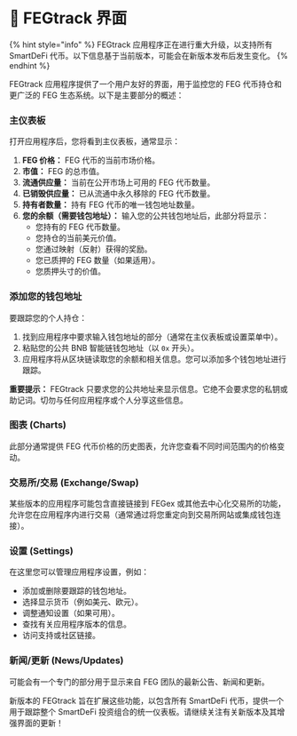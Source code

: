 # 📲 FEGtrack 界面

{% hint style="info" %}
FEGtrack 应用程序正在进行重大升级，以支持所有 SmartDeFi 代币。以下信息基于当前版本，可能会在新版本发布后发生变化。
{% endhint %}

FEGtrack 应用程序提供了一个用户友好的界面，用于监控您的 FEG 代币持仓和更广泛的 FEG 生态系统。以下是主要部分的概述：

### **主仪表板**

打开应用程序后，您将看到主仪表板，通常显示：

1.  **FEG 价格：** FEG 代币的当前市场价格。
2.  **市值：** FEG 的总市值。
3.  **流通供应量：** 当前在公开市场上可用的 FEG 代币数量。
4.  **已销毁供应量：** 已从流通中永久移除的 FEG 代币数量。
5.  **持有者数量：** 持有 FEG 代币的唯一钱包地址数量。
6.  **您的余额（需要钱包地址）：** 输入您的公共钱包地址后，此部分将显示：
    *   您持有的 FEG 代币数量。
    *   您持仓的当前美元价值。
    *   您通过映射（反射）获得的奖励。
    *   您已质押的 FEG 数量（如果适用）。
    *   您质押头寸的价值。

### **添加您的钱包地址**

要跟踪您的个人持仓：

1.  找到应用程序中要求输入钱包地址的部分（通常在主仪表板或设置菜单中）。
2.  粘贴您的公共 BNB 智能链钱包地址（以 `0x` 开头）。
3.  应用程序将从区块链读取您的余额和相关信息。您可以添加多个钱包地址进行跟踪。

**重要提示：** FEGtrack 只要求您的公共地址来显示信息。它绝不会要求您的私钥或助记词。切勿与任何应用程序或个人分享这些信息。

### **图表 (Charts)**

此部分通常提供 FEG 代币价格的历史图表，允许您查看不同时间范围内的价格变动。

### **交易所/交易 (Exchange/Swap)**

某些版本的应用程序可能包含直接链接到 FEGex 或其他去中心化交易所的功能，允许您在应用程序内进行交易（通常通过将您重定向到交易所网站或集成钱包连接）。

### **设置 (Settings)**

在这里您可以管理应用程序设置，例如：

*   添加或删除要跟踪的钱包地址。
*   选择显示货币（例如美元、欧元）。
*   调整通知设置（如果可用）。
*   查找有关应用程序版本的信息。
*   访问支持或社区链接。

### **新闻/更新 (News/Updates)**

可能会有一个专门的部分用于显示来自 FEG 团队的最新公告、新闻和更新。

新版本的 FEGtrack 旨在扩展这些功能，以包含所有 SmartDeFi 代币，提供一个用于跟踪整个 SmartDeFi 投资组合的统一仪表板。请继续关注有关新版本及其增强界面的更新！
